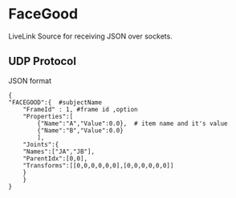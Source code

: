 # FaceGood
LiveLink Source for receiving JSON over sockets.


## UDP Protocol
JSON format
```
{
"FACEGOOD":{  #subjectName
    "FrameId" : 1, #frame id ,option
    "Properties":[
        {"Name":"A","Value":0.0},  # item name and it's value
        {"Name":"B","Value":0.0}
        ],
    "Joints":{
    "Names":["JA","JB"],
    "ParentIdx":[0,0],
    "Transforms":[[0,0,0,0,0,0],[0,0,0,0,0,0]]
    }
    }
}
```
